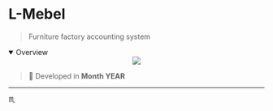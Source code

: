 # L-Mebel #

> Furniture factory accounting system

<details open>
  <summary>Overview</summary>
  <div align="center">
    <img max-width="720px" max-height="477px" src="assets/img/screenshot-001-overview.png" />
  </div>
</details>

> :calendar: Developed in **Month YEAR**

---

:scorpius:
